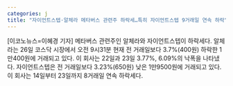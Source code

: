```yaml
---
categories: j
title: "자이언트스텝·알체라 메타버스 관련주 하락세…특히 자이언트스텝 9거래일 연속 하락"
---
```

[이코노뉴스=이혜경 기자] 메타버스 관련주인 알체라와 자이언트스텝이 하락세다. 알체라는 26일 코스닥 시장에서 오전 9시31분 현재 전 거래일보다 3.7%(400원) 하락한 1만400원에 거래되고 있다. 이 회사는 22일과 23일 3.77%, 6.09%의 낙폭을 나타냈다. 자이언트스텝은 전 거래일보다 3.23%(650원) 낮은 1만9500원에 거래되고 있다. 이 회사는 14일부터 23일까지 8거래일 연속 하락세다.